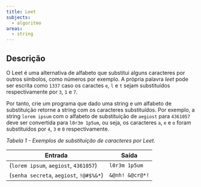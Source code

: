 ```yaml
---
title: Leet
subjects:
  - algoritmo
areas:
  - string
---
```


## Descrição

O Leet é uma alternativa de alfabeto que substitui alguns caracteres por outros símbolos, como números por exemplo. A própria palavra _leet_ pode ser escrita como `1337` caso os caractes `e`, `l` e `t` sejam substituídos respectivamente por `3`, `1` e `7`.

Por tanto, crie um programa que dado uma string e um alfabeto de substituição retorne a string com os caracteres substituídos. Por exemplo, a string `lorem ipsum` com o alfabeto de substituição de `aegiost` para `4361057` deve ser convertida para `l0r3m 1p5um`, ou seja, os caracteres `a`, `e` e `o` foram substituídos por `4`, `3` e `0` respectivamente.

_Tabela 1 - Exemplos de substituição de caracteres por Leet._

| Entrada                                 | Saída           |
| --------------------------------------- | --------------- |
| (`lorem ipsum`, `aegiost`, `4361057`)   | `l0r3m 1p5um`   |
| (`senha secreta`, `aegiost`, `!@#$%&*`) | `&@nh! &@cr@*!` |
